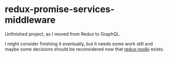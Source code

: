 # redux-promise-services-middleware

Unfinished project, as I moved from Redux to GraphQL.

I might consider finishing it eventually, but it needs some work still and maybe some decisions should be reconsidered now that [redux-toolki](https://redux-toolkit.js.org/) exists.

